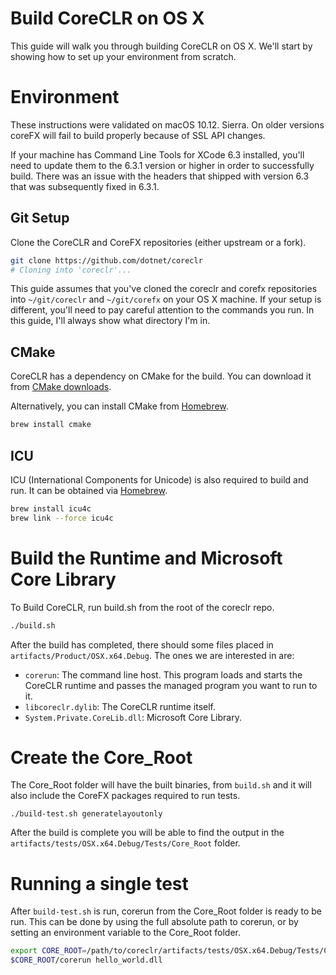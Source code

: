 Build CoreCLR on OS X
=====================

This guide will walk you through building CoreCLR on OS X. We'll start by showing how to set up your environment from scratch.

Environment
===========

These instructions were validated on macOS 10.12. Sierra. On older versions coreFX will fail to build properly because of SSL API changes.

If your machine has Command Line Tools for XCode 6.3 installed, you'll need to update them to the 6.3.1 version or higher in order to successfully build. There was an issue with the headers that shipped with version 6.3 that was subsequently fixed in 6.3.1.

Git Setup
---------

Clone the CoreCLR and CoreFX repositories (either upstream or a fork).

```sh
git clone https://github.com/dotnet/coreclr
# Cloning into 'coreclr'...
```

This guide assumes that you've cloned the coreclr and corefx repositories into `~/git/coreclr` and `~/git/corefx` on your OS X machine. If your setup is different, you'll need to pay careful attention to the commands you run. In this guide, I'll always show what directory I'm in.

CMake
-----

CoreCLR has a dependency on CMake for the build. You can download it from [CMake downloads](http://www.cmake.org/download/).

Alternatively, you can install CMake from [Homebrew](http://brew.sh/).

```sh
brew install cmake
```

ICU
---
ICU (International Components for Unicode) is also required to build and run. It can be obtained via [Homebrew](http://brew.sh/).

```sh
brew install icu4c
brew link --force icu4c
```

Build the Runtime and Microsoft Core Library
============================================

To Build CoreCLR, run build.sh from the root of the coreclr repo.

```sh
./build.sh
```

After the build has completed, there should some files placed in `artifacts/Product/OSX.x64.Debug`. The ones we are interested in are:

- `corerun`: The command line host. This program loads and starts the CoreCLR runtime and passes the managed program you want to run to it.
- `libcoreclr.dylib`: The CoreCLR runtime itself.
- `System.Private.CoreLib.dll`: Microsoft Core Library.

Create the Core_Root
===================

The Core_Root folder will have the built binaries, from `build.sh` and it will also include the CoreFX packages required to run tests.

```
./build-test.sh generatelayoutonly
```

After the build is complete you will be able to find the output in the `artifacts/tests/OSX.x64.Debug/Tests/Core_Root` folder.

Running a single test
===================

After `build-test.sh` is run, corerun from the Core_Root folder is ready to be run. This can be done by using the full absolute path to corerun, or by setting
an environment variable to the Core_Root folder.

```sh
export CORE_ROOT=/path/to/coreclr/artifacts/tests/OSX.x64.Debug/Tests/Core_Root
$CORE_ROOT/corerun hello_world.dll
```